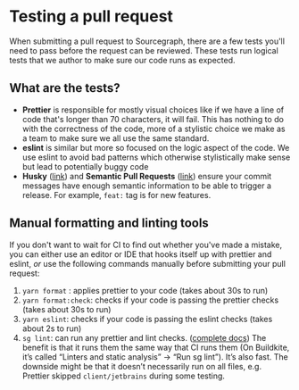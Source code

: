 # Testing a pull request 

When submitting a pull request to Sourcegraph, there are a few tests you'll need to pass before the request can be reviewed. These tests run logical tests that we author to make sure our code runs as expected.

## What are the tests?
- **Prettier** is responsible for mostly visual choices like if we have a line of code that's longer than 70 characters, it will fail. This has nothing to do with the correctness of the code, more of a stylistic choice we make as a team to make sure we all use the same standard.
- **eslint** is similar but more so focused on the logic aspect of the code. We use eslint to avoid bad patterns which otherwise stylistically make sense but lead to potentially buggy code
- **Husky** ([link](https://typicode.github.io/husky/#/)) and **Semantic Pull Requests** ([link](https://github.com/zeke/semantic-pull-requests)) ensure your commit messages have enough semantic information to be able to trigger a release. For example, `feat:` tag is for new features.

## Manual formatting and linting tools

If you don't want to wait for CI to find out whether you've made a mistake, you can either use an editor or IDE that hooks itself up with prettier and eslint, _or_ use the following commands manually before submitting your pull request:

1. `yarn format` : applies prettier to your code (takes about 30s to run)
1. `yarn format:check`: checks if your code is passing the prettier checks (takes about 30s to run)
1. `yarn eslint`: checks if your code is passing the eslint checks (takes about 2s to run)
1. `sg lint`: can run any prettier and lint checks. ([complete docs](https://docs.sourcegraph.com/dev/background-information/sg/reference#sg-lint)) The benefit is that it runs them the same way that CI runs them (On Buildkite, it’s called “Linters and static analysis” → “Run sg lint”). It’s also fast. The downside might be that it doesn’t necessarily run on all files, e.g. Prettier skipped `client/jetbrains` during some testing.
